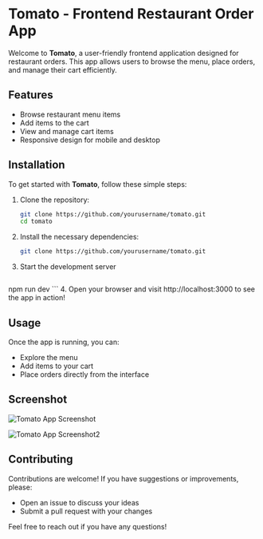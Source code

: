 # Tomato - Frontend Restaurant Order App

Welcome to **Tomato**, a user-friendly frontend application designed for restaurant orders. This app allows users to browse the menu, place orders, and manage their cart efficiently.

## Features

- Browse restaurant menu items
- Add items to the cart
- View and manage cart items
- Responsive design for mobile and desktop

## Installation

To get started with **Tomato**, follow these simple steps:

1. Clone the repository:
   ```bash
   git clone https://github.com/yourusername/tomato.git
   cd tomato
    ```
2. Install the necessary dependencies:
   ```bash
   git clone https://github.com/yourusername/tomato.git
   ```
3. Start the development server
   ```bash
 npm run dev
    ```
4. Open your browser and visit http://localhost:3000 to see the app in action!
<!-- img -->
## Usage

Once the app is running, you can:

- Explore the menu
- Add items to your cart
- Place orders directly from the interface

## Screenshot

![Tomato App Screenshot](./image1.jpg) 

![Tomato App Screenshot2](./image2.jpg) 

## Contributing

Contributions are welcome! If you have suggestions or improvements, please:

- Open an issue to discuss your ideas
- Submit a pull request with your changes

Feel free to reach out if you have any questions!

